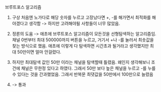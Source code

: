 브루트포스 알고리즘

1. 구상 처음엔 노가다로 해당 숫자를 누르고 고장났다면 +, -를 해가면서 최적화를 해야겠다고 생각함
	-> 하지만 고려해야될 사항들이 너무 많았음.

2. 정론의 도움 -> 애초에 브루트포스 알고리즘이 모든것을 선형탐색하는 알고리즘임. 채널 0번부터 최대 500000까지 버튼을 누르고, 거기서 +나 -를 눌러서 최솟값을 찾는 방식으로 했음. 애초에 이렇게 다 탐색하면 시간초과 될거라고 생각했지만 최대 50만이면 얼마 안걸렸다.

3. 하지만 최대탐색 값인 50만 이라는 채널을 탐색할때 틀렸음. 왜인지 생각해보니 조건에 채널은 무한정 있다고 하였다. 그래서 50만 보다 높은 채널을 누르고 -를 누를수 있다는 것을 간과했었음. 그래서 반복문 최댓값을 50만에서 100만으로 늘렸음 

4. -> 통과